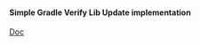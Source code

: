 #### Simple Gradle Verify Lib Update implementation

[Doc](https://github.com/ben-manes/gradle-versions-plugin)
